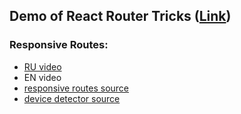 ## Demo of React Router Tricks ([Link](http://sin9k.com))

### Responsive Routes:

- [RU video](https://youtu.be/FtYzwa0DjW8)
- EN video
- [responsive routes source](https://github.com/Sin9k/react-router-dom-tricks/blob/master/src/pages/ResponsiveRoutes/components/ResponsiveRoutesPage/index.jsx#L15)
- [device detector source](https://github.com/Sin9k/react-router-dom-tricks/blob/master/src/components/DeviceInfoHandler/index.jsx#L13)
